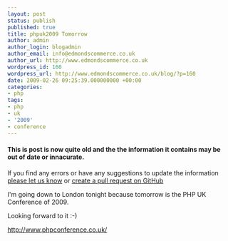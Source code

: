 ```yaml
---
layout: post
status: publish
published: true
title: phpuk2009 Tomorrow
author: admin
author_login: blogadmin
author_email: info@edmondscommerce.co.uk
author_url: http://www.edmondscommerce.co.uk
wordpress_id: 160
wordpress_url: http://www.edmondscommerce.co.uk/blog/?p=160
date: 2009-02-26 09:25:39.000000000 +00:00
categories:
- php
tags:
- php
- uk
- '2009'
- conference
---
```

<div class="oldpost"><h4>This is post is now quite old and the the information it contains may be out of date or innacurate.</h4>
<p>
If you find any errors or have any suggestions to update the information <a href="http://edmondscommerce.github.io/contact-us/index.html">please let us know</a>
or <a href="https://github.com/edmondscommerce/edmondscommerce.github.io">create a pull request on GitHub</a>
</p>
</div>
I'm going down to London tonight because tomorrow is the PHP UK Conference of 2009.

Looking forward to it :-)

http://www.phpconference.co.uk/
